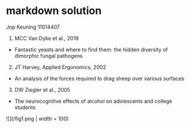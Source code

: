 # markdown solution
Jop Keuning 11014407

1. MCC Van Dyke et al., 2019
  - Fantastic yeasts and where to find them: the hidden diversity of dimorphic fungal pathogens
2. JT Harvey, Applied Ergonomics, 2002
  - An analysis of the forces required to drag sheep over various surfaces
3. DW Ziegler et al., 2005
  - The neurocognitive effects of alcohol on adolescents and college students


![](/fig1.png | width = 100)
